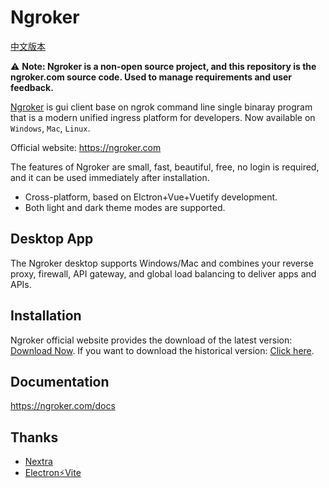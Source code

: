 # Ngroker

[中文版本](./README_CN.md)

⚠️ **Note: Ngroker is a non-open source project, and this repository is the ngroker.com source code. Used to manage requirements and user feedback.**

[Ngroker](https://ngroker.com/) is gui client base on ngrok command line single binaray program that is a modern unified ingress platform for developers. Now available on `Windows`, `Mac`, `Linux`.

Official website: https://ngroker.com

The features of Ngroker are small, fast, beautiful, free, no login is required, and it can be used immediately after installation.

- Cross-platform, based on Elctron+Vue+Vuetify development.
- Both light and dark theme modes are supported.

## Desktop App

The Ngroker desktop supports Windows/Mac and combines your reverse proxy, firewall, API gateway, and global load balancing to deliver apps and APIs.

## Installation

Ngroker official website provides the download of the latest version: [Download Now](https://ngroker.com/download). If you want to download the historical version: [Click here](https://github.com/lerte/ngroker-app/releases).

## Documentation

https://ngroker.com/docs

## Thanks

- [Nextra](https://nextra.site/)
- [Electron⚡️Vite](https://electron-vite.github.io)
